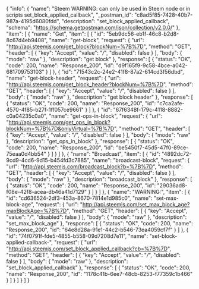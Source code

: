 {
  "info": {
    "name": "Steem WARNING: can only be used in Steem node or in scripts set_block_applied_callback",
    "_postman_id": "c8ad5f85-7428-40b7-987a-4195d6080fdd",
    "description": "set_block_applied_callback",
    "schema": "https://schema.getpostman.com/json/collection/v2.0.0/"
  },
  "item": [
    {
      "name": "Get",
      "item": [
        {
          "id": "5eb9dc56-eb1f-46c8-b2d8-8c67d4eb9408",
          "name": "get-block",
          "request": {
            "url": "http://api.steemjs.com/get_block?blockNum=%7B%7D",
            "method": "GET",
            "header": [
              {
                "key": "Accept",
                "value": "*/*",
                "disabled": false
              }
            ],
            "body": {
              "mode": "raw"
            },
            "description": "get block"
          },
          "response": [
            {
              "status": "OK",
              "code": 200,
              "name": "Response_200",
              "id": "d9f165f9-9c58-4bce-a042-681709753103"
            }
          ]
        },
        {
          "id": "71543c2c-24e2-41f8-87a2-614cd3f56dbd",
          "name": "get-block-header",
          "request": {
            "url": "http://api.steemjs.com/get_block_header?blockNum=%7B%7D",
            "method": "GET",
            "header": [
              {
                "key": "Accept",
                "value": "*/*",
                "disabled": false
              }
            ],
            "body": {
              "mode": "raw"
            },
            "description": "get block header"
          },
          "response": [
            {
              "status": "OK",
              "code": 200,
              "name": "Response_200",
              "id": "c7ca2afe-4570-4f85-b27f-1ff057ce9661"
            }
          ]
        },
        {
          "id": "67f6348f-179c-4118-8882-c0a04235c0a0",
          "name": "get-ops-in-block",
          "request": {
            "url": "http://api.steemjs.com/get_ops_in_block?blockNum=%7B%7D&onlyVirtual=%7B%7D",
            "method": "GET",
            "header": [
              {
                "key": "Accept",
                "value": "*/*",
                "disabled": false
              }
            ],
            "body": {
              "mode": "raw"
            },
            "description": "get_ops_in_block"
          },
          "response": [
            {
              "status": "OK",
              "code": 200,
              "name": "Response_200",
              "id": "be5450f7-45d5-47f0-89ce-75eaa0d4bb54"
            }
          ]
        }
      ]
    },
    {
      "name": "Broadcast",
      "item": [
        {
          "id": "4892dc72-9cd9-4cd6-9d15-b454fd3c7885",
          "name": "broadcast-block",
          "request": {
            "url": "http://api.steemjs.com/broadcast_block?b=%7B%7D",
            "method": "GET",
            "header": [
              {
                "key": "Accept",
                "value": "*/*",
                "disabled": false
              }
            ],
            "body": {
              "mode": "raw"
            },
            "description": "broadcast_block"
          },
          "response": [
            {
              "status": "OK",
              "code": 200,
              "name": "Response_200",
              "id": "29036ad8-f08e-42f8-acea-db46a41d7129"
            }
          ]
        }
      ]
    },
    {
      "name": "WARNING:",
      "item": [
        {
          "id": "cd636524-2df3-453a-8670-7814e1d985c0",
          "name": "set-max-block-age",
          "request": {
            "url": "http://api.steemjs.com/set_max_block_age?maxBlockAge=%7B%7D",
            "method": "GET",
            "header": [
              {
                "key": "Accept",
                "value": "*/*",
                "disabled": false
              }
            ],
            "body": {
              "mode": "raw"
            },
            "description": "set_max_block_age"
          },
          "response": [
            {
              "status": "OK",
              "code": 200,
              "name": "Response_200",
              "id": "64e8d28a-91e1-44c2-b546-73ea4059cf7f"
            }
          ]
        },
        {
          "id": "74f0791f-fde5-4855-b558-09d7208d7e11",
          "name": "set-block-applied-callback-",
          "request": {
            "url": "http://api.steemjs.com/set_block_applied_callback?cb=%7B%7D",
            "method": "GET",
            "header": [
              {
                "key": "Accept",
                "value": "*/*",
                "disabled": false
              }
            ],
            "body": {
              "mode": "raw"
            },
            "description": "set_block_applied_callback"
          },
          "response": [
            {
              "status": "OK",
              "code": 200,
              "name": "Response_200",
              "id": "1178c41b-6ee7-48cb-8253-f77359c1b466"
            }
          ]
        }
      ]
    }
  ]
}